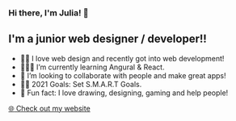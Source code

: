 ### Hi there, I'm Julia! 👋
## I'm a junior web designer / developer!!

- 🙆🏽  I love web design and recently got into web development!
- 👩🏻‍💻 I’m currently learning Angural & React. 
- 👯 I’m looking to collaborate with people and make great apps! 
- ✌🏼 2021 Goals: Set S.M.A.R.T Goals.
- 🌠 Fun fact: I love drawing, designing, gaming and help people!

<a href="https://jul.fyi" target="_blank">:globe_with_meridians: Check out my website</a>
